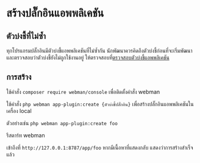 # สร้างปลั๊กอินแอพพลิเคชัน

## ตัวบ่งชี้ที่ไม่ซ้ำ

ทุกโปรแกรมปลั๊กอินมีตัวบ่งชี้แอพพลิเคชันที่ไม่ซ้ำกัน นักพัฒนาควรคิดถึงตัวบ่งชี้ก่อนที่จะเริ่มพัฒนา และตรวจสอบว่าตัวบ่งชี้ยังไม่ถูกใช้งานอยู่
ให้ตรวจสอบที่[ตรวจสอบตัวบ่งชี้แอพพลิเคชัน](https://www.workerman.net/app/check)

## การสร้าง

ใช้คำสั่ง `composer require webman/console` เพื่อติดตั้งคำสั่ง webman

ใช้คำสั่ง `php webman app-plugin:create {ตัวบ่งชี้ปลั๊กอิน}` เพื่อสร้างปลั๊กอินแอพพลิเคชันในเครื่อง local

ตัวอย่างเช่น `php webman app-plugin:create foo`

รีสตาร์ท webman

เข้าถึงที่ `http://127.0.0.1:8787/app/foo` หากมีเนื้อหาที่แสดงกลับ แสดงว่าการสร้างสำเร็จแล้ว

